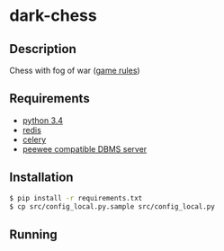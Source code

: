 # dark-chess

## Description
Chess with fog of war ([game rules](https://en.wikipedia.org/wiki/dark_chess))

## Requirements
- [python 3.4](https://www.python.org/download/releases/3.4.0/)
- [redis](http://redis.io/download)
- [celery](http://www.celeryproject.org/install/)
- [peewee compatible DBMS server](http://docs.peewee-orm.com/en/latest/peewee/database.html#vendor-specific-parameters)

## Installation
```bash
$ pip install -r requirements.txt
$ cp src/config_local.py.sample src/config_local.py
```

## Running
